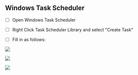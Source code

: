 ## Windows Task Scheduler
- [ ] Open Windows Task Scheduler
- [ ] Right Click Task Scheduler Library and select "Create Task"
- [ ] Fill in as follows:


![](./IMG/Pasted%20image%2020231004102248.png)

![](./IMG/Pasted%20image%2020231004102424.png)

![](./IMG/Pasted%20image%2020231004102518.png)
